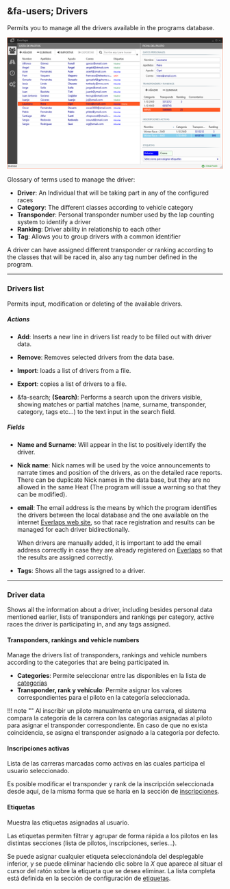 ## &fa-users; Drivers

Permits you to manage all the drivers available in the programs database.

![Pilotos](../img/drivers.png)

Glossary of terms used to manage the driver:

- **Driver**: An Individual that will be taking part in any of the configured races
- **Category**: The different classes according to vehicle category
- **Transponder**: Personal transponder number used by the lap counting system to identify a driver
- **Ranking**: Driver ability in relationship to each other
- **Tag**: Allows you to group drivers with a common identifier    

A driver can have assigned different transponder or ranking according to the classes that will be raced in, also any tag number defined in the program.

---

### Drivers list

Permits input, modification or deleting of the available drivers.

##### Actions

- **Add**: Inserts a new line in drivers list ready to be filled out with driver data.

- **Remove**: Removes selected drivers from the data base. 

- **Import**: loads a list of drivers from a file.

- **Export**: copies a list of drivers to a file.

- &fa-search; **(Search)**: Performs a search upon the drivers visible, showing matches or partial matches (name, surname, transponder, category, tags etc...)  to the text input in the search field.

##### Fields

- **Name and Surname**: Will appear in the list to positively identify the driver.

- **Nick name**: Nick names will be used by the voice announcements to narrate times and position of the drivers, as on the detailed race reports. There can be duplicate Nick names in the data base, but they are no allowed in the same Heat (The program will issue a warning so that they can be modified).

- **email**: The email address is the means by which the program identifies the drivers between the local database and the one available on the internet [Everlaps web site](http://everlaps.com), so that race registration and results can be managed for each driver bidirectionally.

	When drivers are manually added, it is important to add the email address correctly in case they are already registered on [Everlaps](http://everlaps.com) so that the results are assigned correctly.

- **Tags**: Shows all the tags assigned to a driver.

---
	
### Driver data

Shows all the information about a driver, including besides personal data mentioned earlier, lists of transponders and rankings per category, active races  the driver is participating in, and any tags assigned.

#### Transponders, rankings and vehicle numbers

Manage the drivers list of transponders, rankings and vehicle numbers according to the categories that are being participated in.

- **Categories**: Permite seleccionar entre las disponibles en la lista de [categorías](./config/index.html#categorias)
- **Transponder, rank y vehículo**: Permite asignar los valores correspondientes para el piloto en la categoría seleccionada.

!!! note ""
	Al inscribir un piloto manualmente en una carrera, el sistema compara la categoría de la carrera con las categorías asignadas al piloto para asignar el transponder correspondiente. En caso de que no exista coincidencia, se asigna el transponder asignado a la categoría por defecto. 

#### Inscripciones activas

Lista de las carreras marcadas como activas en las cuales participa el usuario seleccionado.

Es posible modificar el transponder y rank de la inscripción seleccionada desde aquí, de la misma forma que se haría en la sección de [inscripciones](./races/index.html#inscripciones).

#### Etiquetas

Muestra las etiquetas asignadas al usuario.

Las etiquetas permiten filtrar y agrupar de forma rápida a los pilotos en las distintas secciones (lista de pilotos, inscripciones, series...).

Se puede asignar cualquier etiqueta seleccionándola del desplegable inferior, y se puede eliminar haciendo clic sobre la *X* que aparece al situar el cursor del ratón sobre la etiqueta que se desea eliminar. La lista completa está definida en la sección de configuración de [etiquetas](./config/index.html#etiquetas).

